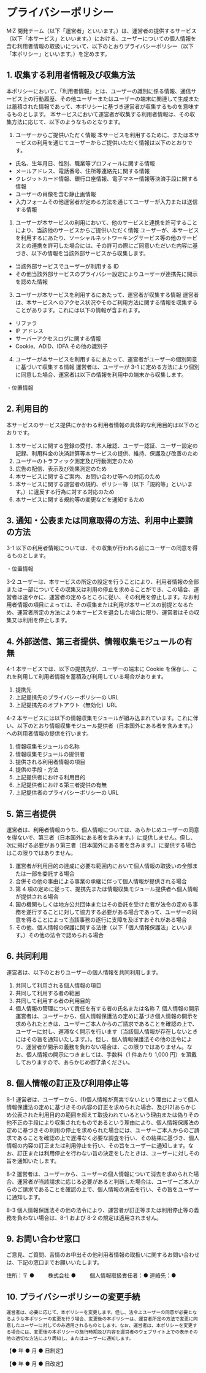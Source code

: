 # プライバシーポリシー

MiZ 開発チーム（以下「運営者」といいます。）は、運営者の提供するサービス（以下「本サービス」といいます。）における、ユーザーについての個人情報を含む利用者情報の取扱いについて、以下のとおりプライバシーポリシー（以下「本ポリシー」といいます。）を定めます。

## 1. 収集する利用者情報及び収集方法

本ポリシーにおいて、「利用者情報」とは、ユーザーの識別に係る情報、通信サービス上の行動履歴、その他ユーザーまたはユーザーの端末に関連して生成または蓄積された情報であって、本ポリシーに基づき運営者が収集するものを意味するものとします。
本サービスにおいて運営者が収集する利用者情報は、その収集方法に応じて、以下のようなものとなります。

1. ユーザーからご提供いただく情報
   本サービスを利用するために、または本サービスの利用を通じてユーザーからご提供いただく情報は以下のとおりです。

- 氏名、生年月日、性別、職業等プロフィールに関する情報
- メールアドレス、電話番号、住所等連絡先に関する情報
- クレジットカード情報、銀行口座情報、電子マネー情報等決済手段に関する情報
- ユーザーの肖像を含む静止画情報
- 入力フォームその他運営者が定める方法を通じてユーザーが入力または送信する情報

1. ユーザーが本サービスの利用において、他のサービスと連携を許可することにより、当該他のサービスからご提供いただく情報
   ユーザーが、本サービスを利用するにあたり、ソーシャルネットワーキングサービス等の他のサービスとの連携を許可した場合には、その許可の際にご同意いただいた内容に基づき、以下の情報を当該外部サービスから収集します。

- 当該外部サービスでユーザーが利用する ID
- その他当該外部サービスのプライバシー設定によりユーザーが連携先に開示を認めた情報

3. ユーザーが本サービスを利用するにあたって、運営者が収集する情報
   運営者は、本サービスへのアクセス状況やそのご利用方法に関する情報を収集することがあります。これには以下の情報が含まれます。

- リファラ
- IP アドレス
- サーバーアクセスログに関する情報
- Cookie、ADID、IDFA その他の識別子

4. ユーザーが本サービスを利用するにあたって、運営者がユーザーの個別同意に基づいて収集する情報
   運営者は、ユーザーが 3-1 に定める方法により個別に同意した場合、運営者は以下の情報を利用中の端末から収集します。

・位置情報

## 2. 利用目的

本サービスのサービス提供にかかわる利用者情報の具体的な利用目的は以下のとおりです。

1. 本サービスに関する登録の受付、本人確認、ユーザー認証、ユーザー設定の記録、利用料金の決済計算等本サービスの提供、維持、保護及び改善のため
2. ユーザーのトラフィック測定及び行動測定のため
3. 広告の配信、表示及び効果測定のため
4. 本サービスに関するご案内、お問い合わせ等への対応のため
5. 本サービスに関する運営者の規約、ポリシー等（以下「規約等」といいます。）に違反する行為に対する対応のため
6. 本サービスに関する規約等の変更などを通知するため

## 3. 通知・公表または同意取得の方法、利用中止要請の方法

3-1 以下の利用者情報については、その収集が行われる前にユーザーの同意を得るものとします。

・位置情報

3-2 ユーザーは、本サービスの所定の設定を行うことにより、利用者情報の全部または一部についてその収集又は利用の停止を求めることができ、この場合、運営者は速やかに、運営者の定めるところに従い、その利用を停止します。なお利用者情報の項目によっては、その収集または利用が本サービスの前提となるため、運営者所定の方法により本サービスを退会した場合に限り、運営者はその収集又は利用を停止します。

## 4. 外部送信、第三者提供、情報収集モジュールの有無

4-1 本サービスでは、以下の提携先が、ユーザーの端末に Cookie を保存し、これを利用して利用者情報を蓄積及び利用している場合があります。

1. 提携先
2. 上記提携先のプライバシーポリシーの URL
3. 上記提携先のオプトアウト（無効化）URL

4-2 本サービスには以下の情報収集モジュールが組み込まれています。これに伴い、以下のとおり情報収集モジュール提供者（日本国外にある者を含みます。）への利用者情報の提供を行います。

1. 情報収集モジュールの名称
2. 情報収集モジュールの提供者
3. 提供される利用者情報の項目
4. 提供の手段・方法
5. 上記提供者における利用目的
6. 上記提供者における第三者提供の有無
7. 上記提供者のプライバシーポリシーの URL

## 5. 第三者提供

運営者は、利用者情報のうち、個人情報については、あらかじめユーザーの同意を得ないで、第三者（日本国外にある者を含みます。）に提供しません。但し、次に掲げる必要があり第三者（日本国外にある者を含みます。）に提供する場合はこの限りではありません。

1. 運営者が利用目的の達成に必要な範囲内において個人情報の取扱いの全部または一部を委託する場合
2. 合併その他の事由による事業の承継に伴って個人情報が提供される場合
3. 第 4 項の定めに従って、提携先または情報収集モジュール提供者へ個人情報が提供される場合
4. 国の機関もしくは地方公共団体またはその委託を受けた者が法令の定める事務を遂行することに対して協力する必要がある場合であって、ユーザーの同意を得ることによって当該事務の遂行に支障を及ぼすおそれがある場合
5. その他、個人情報の保護に関する法律（以下「個人情報保護法」といいます。）その他の法令で認められる場合

## 6. 共同利用

運営者は、以下のとおりユーザーの個人情報を共同利用します。

1. 共同して利用される個人情報の項目
2. 共同して利用する者の範囲
3. 共同して利用する者の利用目的
4. 個人情報の管理について責任を有する者の氏名または名称 7. 個人情報の開示
   運営者は、ユーザーから、個人情報保護法の定めに基づき個人情報の開示を求められたときは、ユーザーご本人からのご請求であることを確認の上で、ユーザーに対し、遅滞なく開示を行います（当該個人情報が存在しないときにはその旨を通知いたします。）。但し、個人情報保護法その他の法令により、運営者が開示の義務を負わない場合は、この限りではありません。なお、個人情報の開示につきましては、手数料（1 件あたり 1,000 円）を頂戴しておりますので、あらかじめ御了承ください。

## 8. 個人情報の訂正及び利用停止等

8-1 運営者は、ユーザーから、(1)個人情報が真実でないという理由によって個人情報保護法の定めに基づきその内容の訂正を求められた場合、及び(2)あらかじめ公表された利用目的の範囲を超えて取扱われているという理由または偽りその他不正の手段により収集されたものであるという理由により、個人情報保護法の定めに基づきその利用の停止を求められた場合には、ユーザーご本人からのご請求であることを確認の上で遅滞なく必要な調査を行い、その結果に基づき、個人情報の内容の訂正または利用停止を行い、その旨をユーザーに通知します。なお、訂正または利用停止を行わない旨の決定をしたときは、ユーザーに対しその旨を通知いたします。

8-2 運営者は、ユーザーから、ユーザーの個人情報について消去を求められた場合、運営者が当該請求に応じる必要があると判断した場合は、ユーザーご本人からのご請求であることを確認の上で、個人情報の消去を行い、その旨をユーザーに通知します。

8-3 個人情報保護法その他の法令により、運営者が訂正等または利用停止等の義務を負わない場合は、8-1 および 8-2 の規定は適用されません。

## 9. お問い合わせ窓口

ご意見、ご質問、苦情のお申出その他利用者情報の取扱いに関するお問い合わせは、下記の窓口までお願いいたします。

住所：〒 ● 　　
株式会社 ● 　　
個人情報取扱責任者：●
連絡先：●

## 10. プライバシーポリシーの変更手続

    運営者は、必要に応じて、本ポリシーを変更します。但し、法令上ユーザーの同意が必要となるような本ポリシーの変更を行う場合、変更後の本ポリシーは、運営者所定の方法で変更に同意したユーザーに対してのみ適用されるものとします。なお、運営者は、本ポリシーを変更する場合には、変更後の本ポリシーの施行時期及び内容を運営者のウェブサイト上での表示その他の適切な方法により周知し、またはユーザーに通知します。

【● 年 ● 月 ● 日制定】

【● 年 ● 月 ● 日改定】
